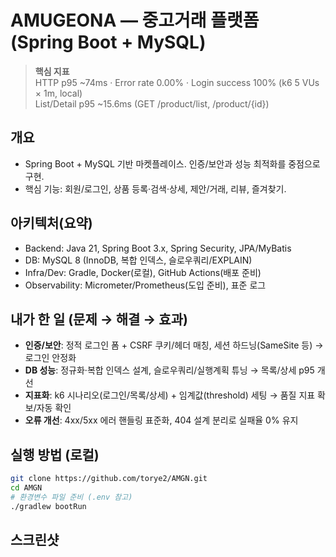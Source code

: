 # AMUGEONA — 중고거래 플랫폼 (Spring Boot + MySQL)

> **핵심 지표**  
> HTTP p95 ~74ms · Error rate 0.00% · Login success 100% (k6 5 VUs × 1m, local)  
> List/Detail p95 ~15.6ms (GET /product/list, /product/{id})

## 개요
- Spring Boot + MySQL 기반 마켓플레이스. 인증/보안과 성능 최적화를 중점으로 구현.
- 핵심 기능: 회원/로그인, 상품 등록·검색·상세, 제안/거래, 리뷰, 즐겨찾기.

## 아키텍처(요약)
- Backend: Java 21, Spring Boot 3.x, Spring Security, JPA/MyBatis
- DB: MySQL 8 (InnoDB, 복합 인덱스, 슬로우쿼리/EXPLAIN)
- Infra/Dev: Gradle, Docker(로컬), GitHub Actions(배포 준비)
- Observability: Micrometer/Prometheus(도입 준비), 표준 로그
<!-- 다이어그램 이미지 자리 -->
<!-- ![architecture](./docs/images/arch.png) -->

## 내가 한 일 (문제 → 해결 → 효과)
- **인증/보안**: 정적 로그인 폼 + CSRF 쿠키/헤더 매칭, 세션 하드닝(SameSite 등) → 로그인 안정화
- **DB 성능**: 정규화·복합 인덱스 설계, 슬로우쿼리/실행계획 튜닝 → 목록/상세 p95 개선
- **지표화**: k6 시나리오(로그인/목록/상세) + 임계값(threshold) 세팅 → 품질 지표 확보/자동 확인
- **오류 개선**: 4xx/5xx 에러 핸들링 표준화, 404 설계 분리로 실패율 0% 유지

## 실행 방법 (로컬)
```bash
git clone https://github.com/torye2/AMGN.git
cd AMGN
# 환경변수 파일 준비 (.env 참고)
./gradlew bootRun
```
## 스크린샷
<!-- 썸네일 2~3장 먼저, 상세는 /docs/images에 저장 -->
<!--
![list](./docs/images/list.png)
![detail](./docs/images/detail.png)
-->
